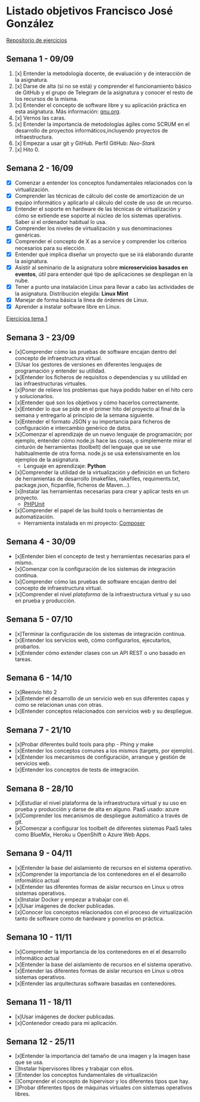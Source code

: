 # Listado objetivos Francisco José González

[Repositorio de ejercicios](https://github.com/Neo-Stark/Ejercicios-IV-19-20)

## Semana 1 - 09/09

1. [x] Entender la metodología docente, de evaluación y de interacción de la asignatura.
2. [x] Darse de alta (si no se está) y comprender el funcionamiento básico de GitHub y el grupo de Telegram de la asignatura y conocer el resto de los recursos de la misma.
3. [x] Entender el concepto de software libre y su aplicación práctica en esta asignatura. Más información: [gnu.org](https://www.gnu.org/philosophy/free-sw.es.html).
4. [x] Vernos las caras.
5. [x] Entender la importancia de metodologías ágiles como SCRUM en el desarrollo de proyectos informáticos,incluyendo proyectos de infraestructura.
6. [x] Empezar a usar git y GitHub. Perfil GitHub: *Neo-Stark*
7. [x] Hito 0.

## Semana 2 - 16/09

* [x] Comenzar a entender los conceptos fundamentales relacionados con la virtualización.
* [x] Comprender las técnicas de cálculo del coste de amortización de un equipo informático y aplicarlo al cálculo del coste de uso de un recurso.
* [x] Entender el soporte en hardware de las técnicas de virtualización y cómo se extiende ese soporte al núcleo de los sistemas operativos. Saber si el ordenador habitual lo usa.
* [x] Comprender los niveles de virtualización y sus denominaciones genéricas.
* [x] Comprender el concepto de X as a service y comprender los criterios necesarios para su elección.
* [x] Entender qué implica diseñar un proyecto que se irá elaborando durante la asignatura.
* [x] Asistir al seminario de la asignatura sobre **microservicios basados en eventos**, útil para entender qué tipo de aplicaciones se despliegan en la nube.
* [x] Tener a punto una instalación Linux para llevar a cabo las actividades de la asignatura. Distribución elegida: **Linux Mint**
* [x] Manejar de forma básica la línea de órdenes de Linux.
* [x] Aprender a instalar software libre en Linux.

[Ejercicios tema 1](https://github.com/Neo-Stark/Ejercicios-IV-19-20/blob/master/tema1.md)

## Semana 3 - 23/09

* [x]Comprender cómo las pruebas de software encajan dentro del concepto de infraestructura virtual.
* []Usar los gestores de versiones en diferentes lenguajes de programación y entender su utilidad.
* [x]Entender los ficheros de requisitos o dependencias y su utilidad en las infraestructuras virtuales.
* [x]Poner de relieve los problemas que haya podido haber en el hito cero y solucionarlos.
* [x]Entender qué son los objetivos y cómo hacerlos correctamente.
* [x]Entender lo que se pide en el primer hito del proyecto al final de la semana y entregarlo al principio de la semana siguiente.
* [x]Entender el formato JSON y su importancia para ficheros de configuración e intercambio genérico de datos.
* [x]Comenzar el aprendizaje de un nuevo lenguaje de programación; por ejemplo, entender cómo node.js hace las cosas, o simplemente mirar el cinturón de herramientas (toolbelt) del lenguaje que se use habitualmente de otra forma. node.js se usa extensivamente en los ejemplos de la asignatura.
    - Lenguaje en aprendizaje: **Python**
* [x]Comprender la utilidad de la virtualización y definición en un fichero de herramientas de desarrollo (makefiles, rakefiles, requiments.txt, package.json, ficpanfile, ficheros de Maven...).
* [x]Instalar las herramientas necesarias para crear y aplicar tests en un proyecto.
    - [PHPUnit](https://phpunit.de/)
* [x]Comprender el papel de las build tools o herramientas de automatización. 
    - Herramienta instalada en mi proyecto: [Composer](https://getcomposer.org)

## Semana 4 - 30/09

* [x]Entender bien el concepto de test y herramientas necesarias para el mismo.
* [x]Comenzar con la configuración de los sistemas de integración continua.
* [x]Comprender cómo las pruebas de software encajan dentro del concepto de infraestructura virtual.
* [x]Comprender el nivel *plataforma* de la infraestructura virtual y su uso en prueba y producción.

## Semana 5 - 07/10

* [x]Terminar la configuración de los sistemas de integración continua.
* [x]Entender los servicios web, cómo configurarlos, ejecutarlos, probarlos.
* [x]Entender cómo extender clases con un API REST o uno basado en tareas.

## Semana 6 - 14/10

* [x]Reenvío hito 2
* [x]Entender el desarrollo de un servicio web en sus diferentes capas y como se relacionan unas con otras.
* [x]Entender conceptos relacionados con servicios web y su despliegue.

## Semana 7 - 21/10

* [x]Probar diferentes build tools para php - Phing y make
* [x]Entender los conceptos comunes a los mismos (targets, por ejemplo).
* [x]Entender los mecanismos de configuración, arranque y gestión de servicios web.
* [x]Entender los conceptos de tests de integración.

## Semana 8 - 28/10

* [x]Estudiar el nivel plataforma de la infraestructura virtual y su uso en prueba y producción y darse de alta en alguno. PaaS usado: azure
* [x]Comprender los mecanismos de despliegue automático a través de git.
* [x]Comenzar a configurar los toolbelt de diferentes sistemas PaaS tales como BlueMix, Heroku u OpenShift o Azure Web Apps.

## Semana 9 - 04/11

* [x]Entender la base del aislamiento de recursos en el sistema operativo.
* [x]Comprender la importancia de los contenedores en el el desarrollo informático actual
* [x]Entender las diferentes formas de aislar recursos en Linux u otros sistemas operativos.
* [x]Instalar Docker y empezar a trabajar con él.
* [x]Usar imágenes de docker publicadas.
* [x]Conocer los conceptos relacionados con el proceso de virtualización tanto de software como de hardware y ponerlos en práctica.

## Semana 10 - 11/11

* [x]Comprender la importancia de los contenedores en el el desarrollo informático actual
* [x]Entender la base del aislamiento de recursos en el sistema operativo.
* [x]Entender las diferentes formas de aislar recursos en Linux u otros sistemas operativos.
* [x]Entender las arquitecturas software basadas en contenedores.

## Semana 11 - 18/11

* [x]Usar imágenes de docker publicadas.
* [x]Contenedor creado para mi aplicación.

## Semana 12 - 25/11

* [x]Entender la importancia del tamaño de una imagen y la imagen base que se usa.
* []Instalar hipervisores libres y trabajar con ellos.
* []Entender los conceptos fundamentales de virtualización
* []Comprender el concepto de hipervisor y los diferentes tipos que hay.
* []Probar diferentes tipos de máquinas virtuales con sistemas operativos libres.